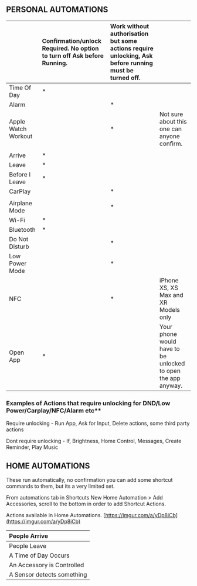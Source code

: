 ## PERSONAL AUTOMATIONS

||Confirmation/unlock Required. No option to turn off Ask before Running.|Work without authorisation but some actions require unlocking, Ask before running must be turned off.||
|:-|:-|:-|:-|
|Time Of Day|\*|||
|Alarm||\*||
|Apple Watch Workout||\*|Not sure about this one can anyone confirm.|
|||||
|Arrive|\*|||
|Leave|\*|||
|Before I Leave|\*|||
|CarPlay||\*||
|||||
|Airplane Mode||\*||
|Wi-Fi|\*|||
|Bluetooth|\*|||
|Do Not Disturb||\*||
|Low Power Mode||\*||
|NFC||\*|iPhone XS, XS Max and XR Models only|
|Open App|\*||Your phone would have to be unlocked to open the app anyway.|

### Examples of Actions that require unlocking for DND/Low Power/Carplay/NFC/Alarm etc**

Require unlocking - Run App, Ask for Input, Delete actions, some third party actions

Dont require unlocking - If, Brightness, Home Control, Messages, Create Reminder, Play Music


## HOME AUTOMATIONS

These run automatically, no confirmation you can add some shortcut commands to them, but its a very limited set.

From automations tab in Shortcuts New Home Automation > Add Accessories, scroll to the bottom in order to add Shortcut Actions.

Actions available in Home Automations. [https://imgur.com/a/yDp8iCb](https://imgur.com/a/yDp8iCb)

|People Arrive|
|:-|
|People Leave|
|A Time of Day Occurs|
|An Accessory is Controlled|
|A Sensor detects something|

